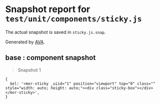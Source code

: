 # Snapshot report for `test/unit/components/sticky.js`

The actual snapshot is saved in `sticky.js.snap`.

Generated by [AVA](https://ava.li).

## base : component snapshot

> Snapshot 1

    {
      $el: '<mor-sticky _uiid="1" position="viewport" top="0" class="" style="width: auto; height: auto;"><div class="sticky-box"></div></mor-sticky>',
    }
